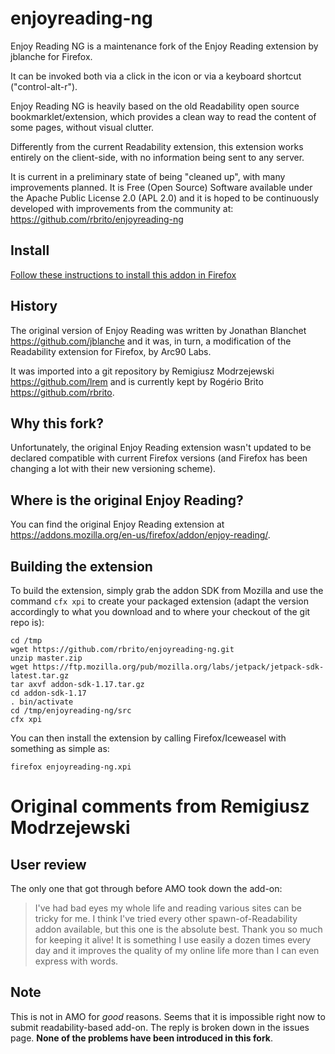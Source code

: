 # enjoyreading-ng

Enjoy Reading NG is a maintenance fork of the Enjoy Reading extension by
jblanche for Firefox.

It can be invoked both via a click in the icon or via a keyboard
shortcut ("control-alt-r").

Enjoy Reading NG is heavily based on the old Readability open
source bookmarklet/extension, which provides a clean way to read
the content of some pages, without visual clutter.

Differently from the current Readability extension, this
extension works entirely on the client-side, with no information
being sent to any server.

It is current in a preliminary state of being "cleaned up", with
many improvements planned. It is Free (Open Source) Software
available under the Apache Public License 2.0 (APL 2.0) and it is
hoped to be continuously developed with improvements from the
community at:  https://github.com/rbrito/enjoyreading-ng

## Install

[Follow these instructions to install this addon in Firefox](../releases/latest)

## History

The original version of Enjoy Reading was written by Jonathan Blanchet
<https://github.com/jblanche> and it was, in turn, a modification of the
Readability extension for Firefox, by Arc90 Labs.

It was imported into a git repository by Remigiusz Modrzejewski
<https://github.com/lrem> and is currently kept by Rogério Brito
<https://github.com/rbrito>.

## Why this fork?

Unfortunately, the original Enjoy Reading extension wasn't updated to be
declared compatible with current Firefox versions (and Firefox has been
changing a lot with their new versioning scheme).

## Where is the original Enjoy Reading?

You can find the original Enjoy Reading extension at
<https://addons.mozilla.org/en-us/firefox/addon/enjoy-reading/>.

## Building the extension

To build the extension, simply grab the addon SDK from Mozilla and use the
command `cfx xpi` to create your packaged extension (adapt the version
accordingly to what you download and to where your checkout of the git repo
is):

    cd /tmp
    wget https://github.com/rbrito/enjoyreading-ng.git
    unzip master.zip
    wget https://ftp.mozilla.org/pub/mozilla.org/labs/jetpack/jetpack-sdk-latest.tar.gz
    tar axvf addon-sdk-1.17.tar.gz
    cd addon-sdk-1.17
    . bin/activate
    cd /tmp/enjoyreading-ng/src
    cfx xpi

You can then install the extension by calling Firefox/Iceweasel with
something as simple as:

    firefox enjoyreading-ng.xpi

# Original comments from Remigiusz Modrzejewski

## User review

The only one that got through before AMO took down the add-on:

> I've had bad eyes my whole life and reading various sites can be tricky
> for me. I think I've tried every other spawn-of-Readability addon
> available, but this one is the absolute best. Thank you so much for
> keeping it alive! It is something I use easily a dozen times every day and
> it improves the quality of my online life more than I can even express
> with words.

## Note

This is not in AMO for *good* reasons.
Seems that it is impossible right now to submit readability-based add-on.
The reply is broken down in the issues page.
**None of the problems have been introduced in this fork**.
